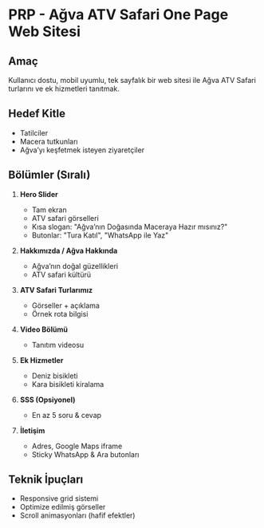 # PRP - Ağva ATV Safari One Page Web Sitesi

## Amaç
Kullanıcı dostu, mobil uyumlu, tek sayfalık bir web sitesi ile Ağva ATV Safari turlarını ve ek hizmetleri tanıtmak.

## Hedef Kitle
- Tatilciler
- Macera tutkunları
- Ağva’yı keşfetmek isteyen ziyaretçiler

## Bölümler (Sıralı)
1. **Hero Slider**
   - Tam ekran
   - ATV safari görselleri
   - Kısa slogan: "Ağva’nın Doğasında Maceraya Hazır mısınız?"
   - Butonlar: "Tura Katıl", "WhatsApp ile Yaz"

2. **Hakkımızda / Ağva Hakkında**
   - Ağva’nın doğal güzellikleri
   - ATV safari kültürü

3. **ATV Safari Turlarımız**
   - Görseller + açıklama
   - Örnek rota bilgisi

4. **Video Bölümü**
   - Tanıtım videosu

5. **Ek Hizmetler**
   - Deniz bisikleti
   - Kara bisikleti kiralama

6. **SSS (Opsiyonel)**
   - En az 5 soru & cevap

7. **İletişim**
   - Adres, Google Maps iframe
   - Sticky WhatsApp & Ara butonları

## Teknik İpuçları
- Responsive grid sistemi
- Optimize edilmiş görseller
- Scroll animasyonları (hafif efektler)